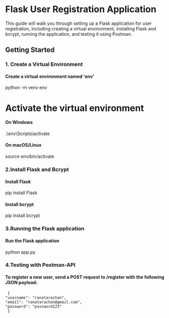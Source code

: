 # Flask User Registration Application

This guide will walk you through setting up a Flask application for user registration, including creating a virtual environment, installing Flask and bcrypt, running the application, and testing it using Postman.

## Getting Started

### 1. Create a Virtual Environment

#### Create a virtual environment named 'env'
python -m venv env

# Activate the virtual environment
#### On Windows
.\env\Scripts\activate
#### On macOS/Linux
source env/bin/activate

### 2.Install Flask and Bcrypt

#### Install Flask
pip install Flask

#### Install bcrypt
pip install bcrypt


### 3.Running the Flask application
#### Run the Flask application
python app.py

### 4.Testing with Postman-API

#### To register a new user, send a POST request to /register with the following JSON payload:
     {
    "username": "ranatarachan",
    "email": "ranatarachan@gmail.com",
    "password": "password123"
     }
